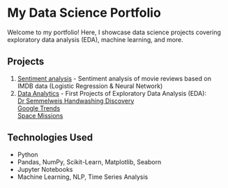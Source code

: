 # My Data Science Portfolio

Welcome to my portfolio! Here, I showcase data science projects covering exploratory data analysis (EDA), machine learning, and more.

## Projects

1. [Sentiment analysis](projects/sentiment_analysis) - Sentiment analysis of movie reviews based on IMDB data (Logistic Regression & Neural Network)
2. [Data Analytics](projects/data_analytics) - First Projects of Exploratory Data Analysis (EDA):  
      [Dr Semmelweis Handwashing Discovery](projects/data_analytics/Dr_Semmelweis_Handwashing_Discovery.ipynb)  
      [Google Trends](projects/data_analytics/Google_Trends_and_Data_Visualisation.ipynb)  
      [Space Missions](projects/data_analytics/Space_Missions_Analysis.ipynb)

## Technologies Used
- Python
- Pandas, NumPy, Scikit-Learn, Matplotlib, Seaborn
- Jupyter Notebooks
- Machine Learning, NLP, Time Series Analysis
